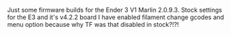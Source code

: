 Just some firmware builds for the Ender 3 V1
Marlin 2.0.9.3. Stock settings for the E3 and it's v4.2.2 board
I have enabled filament change gcodes and menu option because why TF was that disabled in stock?!?!
